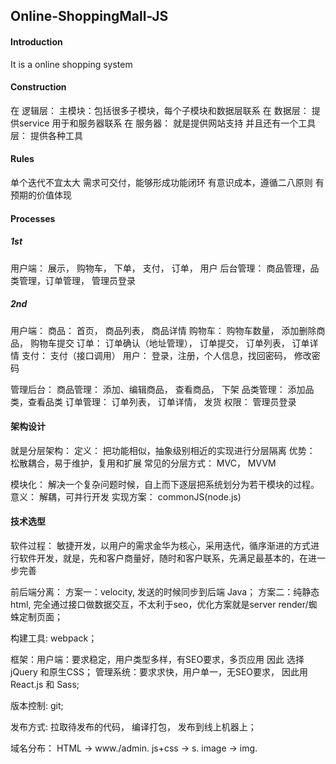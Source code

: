 ## Online-ShoppingMall-JS

#### Introduction

It is a online shopping system

#### Construction

在 逻辑层： 
  主模块：包括很多子模块，每个子模块和数据层联系
在 数据层：
  提供service 用于和服务器联系
在 服务器：
  就是提供网站支持
并且还有一个工具层：
  提供各种工具

#### Rules

单个迭代不宜太大
需求可交付，能够形成功能闭环
有意识成本，遵循二八原则
有预期的价值体现

#### Processes

##### 1st

用户端： 展示， 购物车， 下单， 支付， 订单， 用户
后台管理： 商品管理，品类管理，订单管理， 管理员登录

##### 2nd

用户端：
商品： 首页， 商品列表， 商品详情
购物车： 购物车数量， 添加删除商品， 购物车提交
订单： 订单确认（地址管理）， 订单提交， 订单列表， 订单详情
支付： 支付（接口调用）
用户： 登录，注册，个人信息，找回密码， 修改密码

管理后台：
商品管理： 添加、编辑商品， 查看商品， 下架
品类管理： 添加品类，查看品类
订单管理： 订单列表， 订单详情， 发货
权限： 管理员登录

#### 架构设计

就是分层架构：
定义： 把功能相似，抽象级别相近的实现进行分层隔离
优势： 松散耦合，易于维护，复用和扩展
常见的分层方式： MVC， MVVM

模块化：
解决一个复杂问题时候，自上而下逐层把系统划分为若干模块的过程。
意义： 解耦，可并行开发
实现方案： commonJS(node.js)

#### 技术选型

软件过程： 敏捷开发，以用户的需求金华为核心，采用迭代，循序渐进的方式进行软件开发，就是，先和客户商量好，随时和客户联系，先满足最基本的，在进一步完善

前后端分离： 方案一：velocity, 发送的时候同步到后端 Java； 方案二：纯静态html, 完全通过接口做数据交互，不太利于seo，优化方案就是server render/蜘蛛定制页面；

构建工具: webpack；

框架：用户端：要求稳定，用户类型多样，有SEO要求，多页应用 因此 选择jQuery 和原生CSS； 管理系统：要求求快，用户单一，无SEO要求， 因此用 React.js 和 Sass;

版本控制: git;

发布方式: 拉取待发布的代码， 编译打包， 发布到线上机器上；

域名分布： HTML -> www./admin. js+css -> s. image -> img.


















